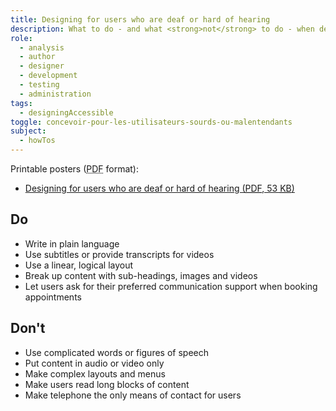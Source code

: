 ```yaml
---
title: Designing for users who are deaf or hard of hearing
description: What to do - and what <strong>not</strong> to do - when designing for users who are deaf or hard of hearing.
role:
  - analysis
  - author
  - designer
  - development
  - testing
  - administration
tags:
  - designingAccessible
toggle: concevoir-pour-les-utilisateurs-sourds-ou-malentendants
subject:
  - howTos
---
```


Printable posters (<abbr title="Portable Document Format">PDF</abbr> format):

- <a href="{{ pathPrefix }}/docs/posters/Hearing-en_2023.pdf" download>Designing for users who are deaf or hard of hearing (<abbr title="Portable Document Format">PDF</abbr>, 53 <abbr title="KiloByte">KB</abbr>)</a>

<div class="row">
<div class="col-md-6">

## <span class="fas fa-thumbs-up mrgn-rght-md" aria-hidden="true"></span> Do

- Write in plain language
- Use subtitles or provide transcripts for videos
- Use a linear, logical layout
- Break up content with sub-headings, images and videos
- Let users ask for their preferred communication support when booking appointments

</div>
<div class="col-md-6">

## <span class="fas fa-thumbs-down mrgn-rght-md" aria-hidden="true"></span> Don't

- Use complicated words or figures of speech
- Put content in audio or video only
- Make complex layouts and menus
- Make users read long blocks of content
- Make telephone the only means of contact for users

</div>
</div>
